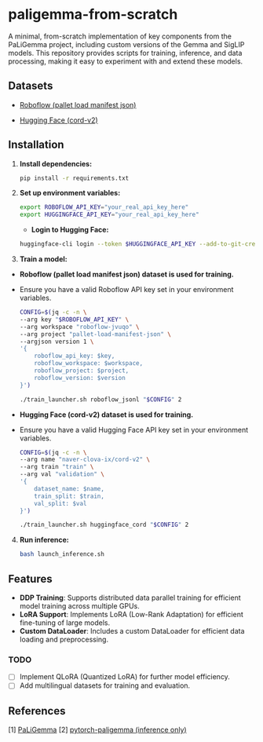 # paligemma-from-scratch

A minimal, from-scratch implementation of key components from the PaLiGemma project, including custom versions of the Gemma and SigLIP models. This repository provides scripts for training, inference, and data processing, making it easy to experiment with and extend these models.

## Datasets

- [Roboflow (pallet load manifest json)](https://universe.roboflow.com/roboflow-jvuqo/pallet-load-manifest-json)

- [Hugging Face (cord-v2)](https://huggingface.co/datasets/naver-clova-ix/cord-v2)

## Installation

1. **Install dependencies:**

    ```sh
    pip install -r requirements.txt
    ```

2. **Set up environment variables:**

    ```sh
    export ROBOFLOW_API_KEY="your_real_api_key_here"
    export HUGGINGFACE_API_KEY="your_real_api_key_here"
    ```

    - **Login to Hugging Face:**

    ```sh
    huggingface-cli login --token $HUGGINGFACE_API_KEY --add-to-git-credential
    ```

3. **Train a model:**

- **Roboflow (pallet load manifest json) dataset is used for training.**
- Ensure you have a valid Roboflow API key set in your environment variables.

    ```bash
    CONFIG=$(jq -c -n \
    --arg key "$ROBOFLOW_API_KEY" \
    --arg workspace "roboflow-jvuqo" \
    --arg project "pallet-load-manifest-json" \
    --argjson version 1 \
    '{
        roboflow_api_key: $key,
        roboflow_workspace: $workspace,
        roboflow_project: $project,
        roboflow_version: $version
    }')

    ./train_launcher.sh roboflow_jsonl "$CONFIG" 2
    ```

- **Hugging Face (cord-v2) dataset is used for training.**
- Ensure you have a valid Hugging Face API key set in your environment variables.

    ```bash
    CONFIG=$(jq -c -n \
    --arg name "naver-clova-ix/cord-v2" \
    --arg train "train" \
    --arg val "validation" \
    '{
        dataset_name: $name,
        train_split: $train,
        val_split: $val
    }')

    ./train_launcher.sh huggingface_cord "$CONFIG" 2
    ```

4. **Run inference:**

    ```sh
    bash launch_inference.sh
    ```

## Features

- **DDP Training**: Supports distributed data parallel training for efficient model training across multiple GPUs.
- **LoRA Support**: Implements LoRA (Low-Rank Adaptation) for efficient fine-tuning of large models.
- **Custom DataLoader**: Includes a custom DataLoader for efficient data loading and preprocessing.

### TODO

- [ ] Implement QLoRA (Quantized LoRA) for further model efficiency.
- [ ] Add multilingual datasets for training and evaluation.

## References

[1] [PaLiGemma](https://huggingface.co/google/paligemma-3b-pt-224)
[2] [pytorch-paligemma (inference only)](https://github.com/hkproj/pytorch-paligemma)
